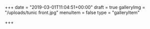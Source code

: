 +++
date = "2019-03-01T11:04:51+00:00"
draft = true
galleryImg = "/uploads/tunic front.jpg"
menuItem = false
type = "galleryItem"

+++
